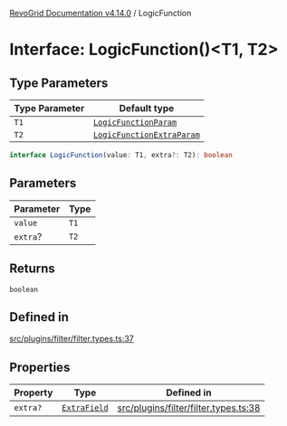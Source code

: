 [RevoGrid Documentation v4.14.0](README.md) / LogicFunction

# Interface: LogicFunction()\<T1, T2\>

## Type Parameters

| Type Parameter | Default type |
| ------ | ------ |
| `T1` | [`LogicFunctionParam`](TypeAlias.LogicFunctionParam.md) |
| `T2` | [`LogicFunctionExtraParam`](TypeAlias.LogicFunctionExtraParam.md) |

```ts
interface LogicFunction(value: T1, extra?: T2): boolean
```

## Parameters

| Parameter | Type |
| ------ | ------ |
| `value` | `T1` |
| `extra`? | `T2` |

## Returns

`boolean`

## Defined in

[src/plugins/filter/filter.types.ts:37](https://github.com/revolist/revogrid/blob/2b1eda543a592a83efe8431f6a1b419eb9a6f193/src/plugins/filter/filter.types.ts#L37)

## Properties

| Property | Type | Defined in |
| ------ | ------ | ------ |
| `extra?` | [`ExtraField`](TypeAlias.ExtraField.md) | [src/plugins/filter/filter.types.ts:38](https://github.com/revolist/revogrid/blob/2b1eda543a592a83efe8431f6a1b419eb9a6f193/src/plugins/filter/filter.types.ts#L38) |
